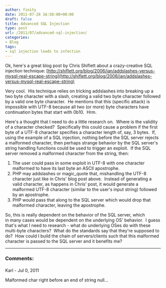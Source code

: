 ```yaml
---
author: finity
date: 2011-07-28 16:58:00+00:00
draft: false
title: Advanced SQL Injection
type: post
url: /2011/07/advanced-sql-injection/
categories:
- Blog
tags:
- sql injection leads to infection
---
```


Ok, here's a great blog post by Chris Shiflett about a crazy-creative SQL injection technique:
[http://shiflett.org/blog/2006/jan/addslashes-versus-mysql-real-escape-string](http://shiflett.org/blog/2006/jan/addslashes-versus-mysql-real-escape-string)

Very cool.  His technique relies on tricking addslashes into breaking up a two byte character with a slash, creating a valid two byte character followed by a valid one byte character.  He mentions that this (specific attack) is impossible with UTF-8 because all two (or more) byte characters have continuation bytes that start with 0b10.  Hrm.

Here's a thought that I need to do a little research on.  Where is the validity of a character checked?  Specifically this could cause a problem if the first byte of a UTF-8 character specifies a character length of, say, 3 bytes.  If, using the example of a SQL injection, nothing before the SQL server rejects a malformed character, then perhaps strange behavior by the SQL server's string handling functions could be used to trigger an exploit.  If the SQL server removed a malformed character from the string, then:



  1. The user could pass in some exploit in UTF-8 with one character malformed to have its last byte an ASCII apostrophe.
  2. PHP may addslashes or magic_quote that, mishandling the UTF-8 character just like in Chris' blog post above.  Instead of generating a valid character, as happens in Chris' post, it would generate a malformed UTF-8 character (similar to the user's input string) followed by an apostrophe.
  3. PHP would pass that along to the SQL server which would drop that malformed character, leaving the apostrophe.

So, this is really dependent on the behavior of the SQL server, which in many cases would be dependent on the underlying OS' behavior.  I guess that's what I need to research - what do underlying OSes do with these multi-byte characters?  What do the standards say that they're supposed to do?  How could I build the chain of servers/clients such that this malformed character is passed to the SQL server and it benefits me?

---
### Comments:
#### 
Karl - Jul 0, 2011

Malformed char right before an end of string null...
